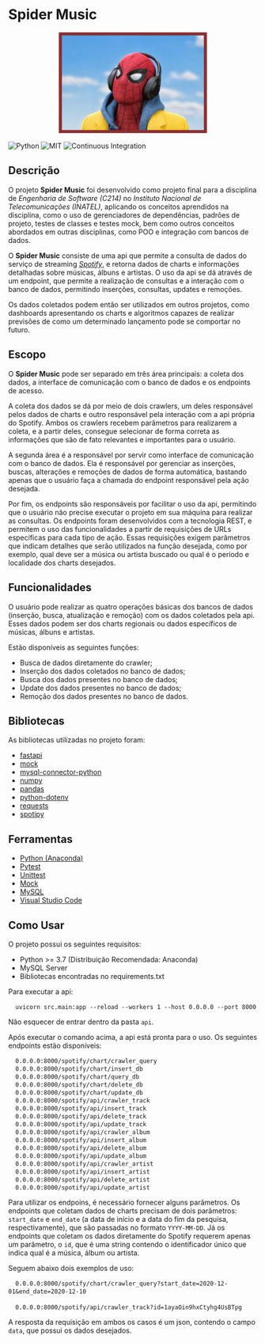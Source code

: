 # Spider Music

<p align="center">
  <img src="docs/images/logo.png" width="300px"/>
</p>

![Python](https://img.shields.io/badge/Python-%3E%3D%203.7-blue)
![MIT](https://img.shields.io/badge/license-MIT-green)
![Continuous Integration](https://github.com/JoaoGustavoRogel/api-data-c214/workflows/Continuous%20Integration/badge.svg)

## Descrição

O projeto **Spider Music** foi desenvolvido como projeto final para a disciplina de *Engenharia de Software (C214)* no *Instituto Nacional de Telecomunicações (INATEL)*, aplicando os conceitos aprendidos na disciplina, como o uso de gerenciadores de dependências, padrões de projeto, testes de classes e testes mock, bem como outros conceitos abordados em outras disciplinas, como POO e integração com bancos de dados.

O **Spider Music** consiste de uma api que permite a consulta de dados do serviço de streaming *[Spotify](https://www.spotify.com/br/)*, e retorna dados de charts e informações detalhadas sobre músicas, álbuns e artistas. O uso da api se dá através de um endpoint, que permite a realização de consultas e a interação com o banco de dados, permitindo inserções, consultas, updates e remoções.

Os dados coletados podem então ser utilizados em outros projetos, como dashboards apresentando os charts e algoritmos capazes de realizar previsões de como um determinado lançamento pode se comportar no futuro.

## Escopo

O **Spider Music** pode ser separado em três área principais: a coleta dos dados, a interface de comunicação com o banco de dados e os endpoints de acesso.

A coleta dos dados se dá por meio de dois crawlers, um deles responsável pelos dados de charts e outro responsável pela interação com a api própria do Spotify. Ambos os crawlers recebem parâmetros para realizarem a coleta, e a partir deles, consegue selecionar de forma correta as informações que são de fato relevantes e importantes para o usuário. 

A segunda área é a responsável por servir como interface de comunicação com o banco de dados. Ela é responsável por gerenciar as inserções, buscas, alterações e remoções de dados de forma automática, bastando apenas que o usuário faça a chamada do endpoint responsável pela ação desejada. 

Por fim, os endpoints são responsáveis por facilitar o uso da api, permitindo que o usuário não precise executar o projeto em sua máquina para realizar as consultas. Os endpoints foram desenvolvidos com a tecnologia REST, e permitem o uso das funcionalidades a partir de requisições de URLs específicas para cada tipo de ação. Essas requisições exigem parâmetros que indicam detalhes que serão utilizados na função desejada, como por exemplo, qual deve ser a música ou artista buscado ou qual é o período e localidade dos charts desejados.

## Funcionalidades

O usuário pode realizar as quatro operações básicas dos bancos de dados (inserção, busca, atualização e remoção) com os dados coletados pela api. Esses dados podem ser dos charts regionais ou dados específicos de músicas, álbuns e artistas.

Estão disponíveis as seguintes funções:

* Busca de dados diretamente do crawler;
* Inserção dos dados coletados no banco de dados;
* Busca dos dados presentes no banco de dados;
* Update dos dados presentes no banco de dados;
* Remoção dos dados presentes no banco de dados.

## Bibliotecas

As bibliotecas utilizadas no projeto foram:

* [fastapi](https://pypi.org/project/fastapi/)
* [mock](https://pypi.org/project/mock/)
* [mysql-connector-python](https://pypi.org/project/mysql-connector-python/)
* [numpy](https://pypi.org/project/numpy/)
* [pandas](https://pypi.org/project/pandas/)
* [python-dotenv](https://pypi.org/project/python-dotenv/)
* [requests](https://pypi.org/project/requests/)
* [spotipy](https://pypi.org/project/spotipy/)

## Ferramentas

* [Python (Anaconda)](https://www.anaconda.com/products/individual)
* [Pytest](https://docs.pytest.org/en/stable/)
* [Unittest](https://docs.python.org/3/library/unittest.html)
* [Mock](https://docs.python.org/3/library/unittest.mock.html)
* [MySQL](https://www.mysql.com/)
* [Visual Studio Code](https://code.visualstudio.com/)

## Como Usar

O projeto possui os seguintes requisitos:

* Python >= 3.7 (Distribuição Recomendada: Anaconda)
* MySQL Server
* Bibliotecas encontradas no requirements.txt

Para executar a api:

```
  uvicorn src.main:app --reload --workers 1 --host 0.0.0.0 --port 8000
```
Não esquecer de entrar dentro da pasta `api`.

Após executar o comando acima, a api está pronta para o uso. Os seguintes endpoints estão disponíveis:

```
  0.0.0.0:8000/spotify/chart/crawler_query
  0.0.0.0:8000/spotify/chart/insert_db
  0.0.0.0:8000/spotify/chart/query_db
  0.0.0.0:8000/spotify/chart/delete_db
  0.0.0.0:8000/spotify/chart/update_db
  0.0.0.0:8000/spotify/api/crawler_track
  0.0.0.0:8000/spotify/api/insert_track
  0.0.0.0:8000/spotify/api/delete_track
  0.0.0.0:8000/spotify/api/update_track
  0.0.0.0:8000/spotify/api/crawler_album
  0.0.0.0:8000/spotify/api/insert_album
  0.0.0.0:8000/spotify/api/delete_album
  0.0.0.0:8000/spotify/api/update_album
  0.0.0.0:8000/spotify/api/crawler_artist
  0.0.0.0:8000/spotify/api/insert_artist
  0.0.0.0:8000/spotify/api/delete_artist
  0.0.0.0:8000/spotify/api/update_artist
```

Para utilizar os endpoins, é necessário fornecer alguns parâmetros. Os endpoints que coletam dados de charts precisam de dois parâmetros: `start_date` e `end_date` (a data de início e a data do fim da pesquisa, respectivamente), que são passadas no formato `YYYY-MM-DD`. Já os endpoints que coletam os dados diretamente do Spotify requerem apenas um parâmetro, o `id`, que é uma string contendo o identificador único que indica qual é a música, álbum ou artista.

Seguem abaixo dois exemplos de uso:

```
  0.0.0.0:8000/spotify/chart/crawler_query?start_date=2020-12-01&end_date=2020-12-10

  0.0.0.0:8000/spotify/api/crawler_track?id=1ayaOin9hxCtyhg4UsBTpg
```

A resposta da requisição em ambos os casos é um json, contendo o campo `data`, que possui os dados desejados.

